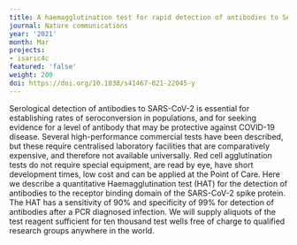 ```yaml
---
title: A haemagglutination test for rapid detection of antibodies to SARS-CoV-2.
journal: Nature communications
year: '2021'
month: Mar
projects:
- isaric4c
featured: 'false'
weight: 200
doi: https://doi.org/10.1038/s41467-021-22045-y
---
```


Serological detection of antibodies to SARS-CoV-2 is essential for establishing rates of seroconversion in populations, and for seeking evidence for a level of antibody that may be protective against COVID-19 disease. Several high-performance commercial tests have been described, but these require centralised laboratory facilities that are comparatively expensive, and therefore not available universally. Red cell agglutination tests do not require special equipment, are read by eye, have short development times, low cost and can be applied at the Point of Care. Here we describe a quantitative Haemagglutination test (HAT) for the detection of antibodies to the receptor binding domain of the SARS-CoV-2 spike protein. The HAT has a sensitivity of 90% and specificity of 99% for detection of antibodies after a PCR diagnosed infection. We will supply aliquots of the test reagent sufficient for ten thousand test wells free of charge to qualified research groups anywhere in the world.